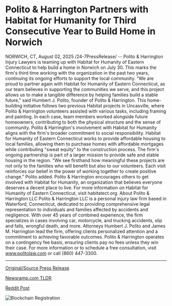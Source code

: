 # Polito &amp; Harrington Partners with Habitat for Humanity for Third Consecutive Year to Build Home in Norwich

NORWICH, CT, August 02, 2025 /24-7PressRelease/ -- Polito & Harrington Injury Lawyers is teaming up with Habitat for Humanity of Eastern Connecticut to help build a home in Norwich on July 30. This marks the firm's third time working with the organization in the past two years, continuing its ongoing efforts to support the local community.  "We are proud to partner again with Habitat for Humanity of Eastern Connecticut, as our team believes in supporting the communities we serve, and this project allows us to make a tangible difference by helping families build a stable future," said Humbert J. Polito, founder of Polito & Harrington.  This home-building initiative follows two previous Habitat projects in Uncasville, where Polito & Harrington volunteers assisted with various tasks, including framing and painting. In each case, team members worked alongside future homeowners, contributing to both the physical structure and the sense of community.  Polito & Harrington's involvement with Habitat for Humanity aligns with the firm's broader commitment to social responsibility. Habitat for Humanity of Eastern Connecticut works to provide affordable housing to local families, allowing them to purchase homes with affordable mortgages while contributing "sweat equity" to the construction process. The firm's ongoing partnership is part of a larger mission to provide safe and stable housing in the region.  "We see firsthand how meaningful these projects are not only to the families who will benefit but also to our volunteers. Each visit reinforces our belief in the power of working together to create positive change." Polito added.   Polito & Harrington encourages others to get involved with Habitat for Humanity, an organization that believes everyone deserves a decent place to live. For more information on Habitat for Humanity of Eastern Connecticut, visit habitatect.org.  About Polito & Harrington LLC Polito & Harrington LLC is a personal injury law firm based in Waterford, Connecticut, dedicated to providing comprehensive legal representation to individuals and families affected by accidents and negligence. With over 45 years of combined experience, the firm specializes in cases involving car, motorcycle, and trucking accidents, slip and falls, wrongful death, and more. Attorneys Humbert J. Polito and James M. Harrington lead the firm, offering clients personalized attention and a commitment to achieving favorable outcomes. Polito & Harrington operates on a contingency fee basis, ensuring clients pay no fees unless they win their case. For more information or to schedule a free consultation, visit www.politolaw.com or call (860) 447-3300. 

---

[Original/Source Press Release](https://www.24-7pressrelease.com/press-release/525498/polito-harrington-partners-with-habitat-for-humanity-for-third-consecutive-year-to-build-home-in-norwich)
                    

[Newsramp.com TLDR](https://newsramp.com/curated-news/polito-harrington-joins-habitat-for-humanity-to-build-homes-in-norwich/e472624edd524cbefe8ddb4cd71b0abc) 

 



[Reddit Post](https://www.reddit.com/r/Business_NewsRamp/comments/1mfkg9b/polito_harrington_joins_habitat_for_humanity_to/) 



![Blockchain Registration](https://cdn.newsramp.app/24-7PressRelease/qrcode/258/2/boldhXTX.webp)
